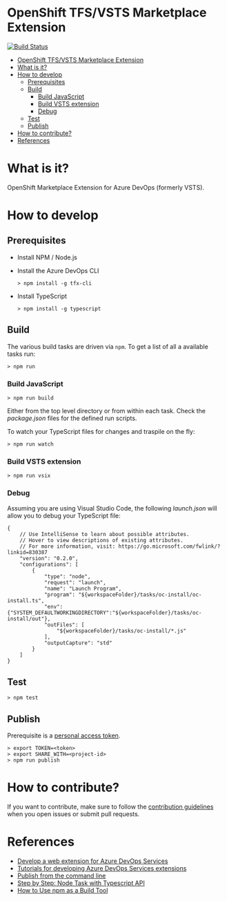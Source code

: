 # OpenShift TFS/VSTS Marketplace Extension 

[![Build Status](https://travis-ci.org/hferentschik/openshift-vsts.svg?branch=master)](https://travis-ci.org/hferentschik/openshift-vsts)

<!-- TOC -->

- [OpenShift TFS/VSTS Marketplace Extension](#openshift-tfsvsts-marketplace-extension)
- [What is it?](#what-is-it)
- [How to develop](#how-to-develop)
    - [Prerequisites](#prerequisites)
    - [Build](#build)
        - [Build JavaScript](#build-javascript)
        - [Build VSTS extension](#build-vsts-extension)
        - [Debug](#debug)
    - [Test](#test)
    - [Publish](#publish)
- [How to contribute?](#how-to-contribute)
- [References](#references)

<!-- /TOC -->

# What is it?

OpenShift Marketplace Extension for Azure DevOps (formerly VSTS).

# How to develop

## Prerequisites

* Install NPM / Node.js
* Install the Azure DevOps CLI
        
    `> npm install -g tfx-cli`

* Install TypeScript

    `> npm install -g typescript`

## Build 

The various build tasks are driven via `npm`.
To get a list of all a available tasks run:

`> npm run`

### Build JavaScript

`> npm run build`

Either from the top level directory or from within each task.
Check the _package.json_ files for the defined run scripts.

To watch your TypeScript files for changes and traspile on the fly:

`> npm run watch`

### Build VSTS extension

`> npm run vsix`

### Debug

Assuming you are using Visual Studio Code, the following _launch.json_ will allow you to debug your TypeScript file:

```
{
    // Use IntelliSense to learn about possible attributes.
    // Hover to view descriptions of existing attributes.
    // For more information, visit: https://go.microsoft.com/fwlink/?linkid=830387
    "version": "0.2.0",
    "configurations": [
        {
            "type": "node",
            "request": "launch",
            "name": "Launch Program",
            "program": "${workspaceFolder}/tasks/oc-install/oc-install.ts",
            "env": {"SYSTEM_DEFAULTWORKINGDIRECTORY":"${workspaceFolder}/tasks/oc-install/out"},
            "outFiles": [
                "${workspaceFolder}/tasks/oc-install/*.js"
            ],
            "outputCapture": "std"
        }
    ]
}
```

## Test

`> npm test`

## Publish

Prerequisite is a [personal access token](https://docs.microsoft.com/en-us/azure/devops/extend/publish/command-line?view=vsts#acquire-the-tfs-cross-platform-command-line-interface).

```
> export TOKEN=<token>
> export SHARE_WITH=<project-id>
> npm run publish
```

# How to contribute?

If you want to contribute, make sure to follow the [contribution guidelines](./CONTRIBUTING.md) when you open issues or submit pull requests.

# References

* [Develop a web extension for Azure DevOps Services](https://docs.microsoft.com/en-us/azure/devops/extend/get-started/node?view=vsts)
* [Tutorials for developing Azure DevOps Services extensions](https://docs.microsoft.com/en-us/azure/devops/extend/get-started/tutorials?view=vsts)
* [Publish from the command line](https://docs.microsoft.com/en-us/azure/devops/extend/publish/command-line?view=vsts)
* [Step by Step: Node Task with Typescript API](https://github.com/Microsoft/vsts-task-lib/blob/master/node/docs/stepbystep.md)
* [How to Use npm as a Build Tool](https://www.keithcirkel.co.uk/how-to-use-npm-as-a-build-tool)
